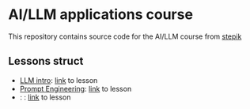 # AI/LLM applications course
This repository contains source code for the AI/LLM course from [stepik](https://stepik.org/course/215591/info)

## Lessons struct
- [LLM intro](./01_llm-intro/): [link](https://stepik.org/lesson/1557988/step/1?auth=login&unit=1578733) to lesson
- [Prompt Engineering](./02_openai_prompt/): [link](https://stepik.org/lesson/1463399/step/1?auth=login&unit=1482754) to lesson
- []() : : [link]() to lesson
